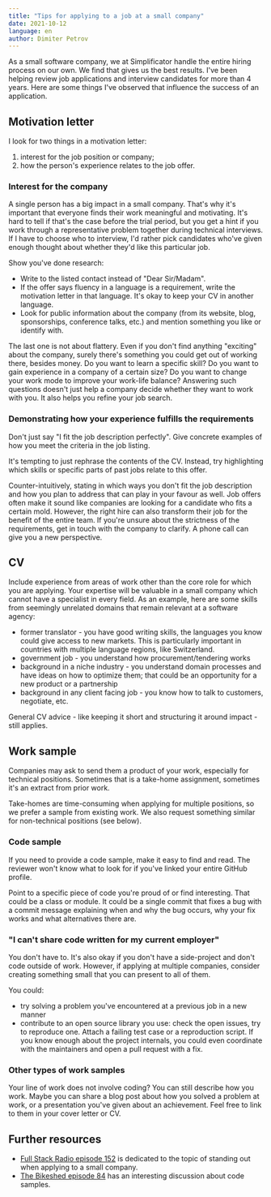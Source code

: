 ```yaml
---
title: "Tips for applying to a job at a small company"
date: 2021-10-12
language: en
author: Dimiter Petrov
---
```


As a small software company, we at Simplificator handle the entire hiring process on our own. We find that gives us the best results. I've been helping review job applications and interview candidates for more than 4 years. Here are some things I've observed that influence the success of an application.

## Motivation letter

I look for two things in a motivation letter:

1. interest for the job position or company;
2. how the person's experience relates to the job offer.

### Interest for the company

A single person has a big impact in a small company. That's why it's important that everyone finds their work meaningful and motivating. It's hard to tell if that's the case before the trial period, but you get a hint if you work through a representative problem together during technical interviews. If I have to choose who to interview, I'd rather pick candidates who've given enough thought about whether they'd like this particular job.

Show you've done research:

- Write to the listed contact instead of "Dear Sir/Madam".
- If the offer says fluency in a language is a requirement, write the motivation letter in that language. It's okay to keep your CV in another language.
- Look for public information about the company (from its website, blog, sponsorships, conference talks, etc.) and mention something you like or identify with.

The last one is not about flattery. Even if you don't find anything "exciting" about the company, surely there's something you could get out of working there, besides money. Do you want to learn a specific skill? Do you want to gain experience in a company of a certain size? Do you want to change your work mode to improve your work-life balance? Answering such questions doesn't just help a company decide whether they want to work with you. It also helps you refine your job search.

### Demonstrating how your experience fulfills the requirements

Don't just say "I fit the job description perfectly". Give concrete examples of how you meet the criteria in the job listing.

It's tempting to just rephrase the contents of the CV. Instead, try highlighting which skills or specific parts of past jobs relate to this offer.

Counter-intuitively, stating in which ways you don't fit the job description and how you plan to address that can play in your favour as well. Job offers often make it sound like companies are looking for a candidate who fits a certain mold. However, the right hire can also transform their job for the benefit of the entire team. If you're unsure about the strictness of the requirements, get in touch with the company to clarify. A phone call can give you a new perspective.

## CV

Include experience from areas of work other than the core role for which you are applying. Your expertise will be valuable in a small company which cannot have a specialist in every field. As an example, here are some skills from seemingly unrelated domains that remain relevant at a software agency:

- former translator - you have good writing skills, the languages you know could give access to new markets. This is particularly important in countries with multiple language regions, like Switzerland.
- government job - you understand how procurement/tendering works
- background in a niche industry - you understand domain processes and have ideas on how to optimize them; that could be an opportunity for a new product or a partnership
- background in any client facing job - you know how to talk to customers, negotiate, etc.

General CV advice - like keeping it short and structuring it around impact - still applies.

## Work sample

Companies may ask to send them a product of your work, especially for technical positions. Sometimes that is a take-home assignment, sometimes it's an extract from prior work.

Take-homes are time-consuming when applying for multiple positions, so we prefer a sample from existing work. We also request something similar for non-technical positions (see below).

### Code sample

If you need to provide a code sample, make it easy to find and read. The reviewer won't know what to look for if you've linked your entire GitHub profile.

Point to a specific piece of code you're proud of or find interesting. That could be a class or module. It could be a single commit that fixes a bug with a commit message explaining when and why the bug occurs, why your fix works and what alternatives there are.

### "I can't share code written for my current employer"

You don't have to. It's also okay if you don't have a side-project and don't code outside of work. However, if applying at multiple companies, consider creating something small that you can present to all of them.

You could:

- try solving a problem you've encountered at a previous job in a new manner
- contribute to an open source library you use: check the open issues, try to reproduce one. Attach a failing test case or a reproduction script. If you know enough about the project internals, you could even coordinate with the maintainers and open a pull request with a fix.

### Other types of work samples

Your line of work does not involve coding? You can still describe how you work. Maybe you can share a blog post about how you solved a problem at work, or a presentation you've given about an achievement. Feel free to link to them in your cover letter or CV.

## Further resources

- [Full Stack Radio episode 152](https://fullstackradio.com/152) is dedicated to the topic of standing out when applying to a small company.
- [The Bikeshed episode 84](https://www.bikeshed.fm/84) has an interesting discussion about code samples.
